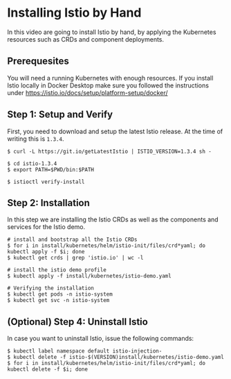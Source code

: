 # Installing Istio by Hand

In this video are going to install Istio by hand, by applying the
Kubernetes resources such as CRDs and component deployments.

## Prerequesites

You will need a running Kubernetes with enough resources. If you install
Istio locally in Docker Desktop make sure you followed the instructions
under https://istio.io/docs/setup/platform-setup/docker/

## Step 1: Setup and Verify

First, you need to download and setup the latest Istio release.
At the time of writing this is `1.3.4`.
```
$ curl -L https://git.io/getLatestIstio | ISTIO_VERSION=1.3.4 sh -

$ cd istio-1.3.4
$ export PATH=$PWD/bin:$PATH

$ istioctl verify-install
```

## Step 2: Installation

In this step we are installing the Istio CRDs as well as the components and
services for the Istio demo.

```
# install and bootstrap all the Istio CRDs
$ for i in install/kubernetes/helm/istio-init/files/crd*yaml; do kubectl apply -f $i; done
$ kubectl get crds | grep 'istio.io' | wc -l

# install the istio demo profile
$ kubectl apply -f install/kubernetes/istio-demo.yaml

# Verifying the installation
$ kubectl get pods -n istio-system
$ kubectl get svc -n istio-system
```

## (Optional) Step 4: Uninstall Istio

In case you want to uninstall Istio, issue the following commands:
```
$ kubectl label namespace default istio-injection-
$ kubectl delete -f istio-$(VERSION)install/kubernetes/istio-demo.yaml
$ for i in install/kubernetes/helm/istio-init/files/crd*yaml; do kubectl delete -f $i; done
```
